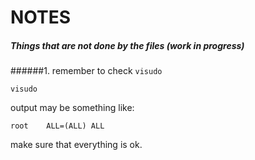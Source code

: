 # NOTES
##### Things that are not done by the files (work in progress)

######1. remember to check `visudo`
```shell
visudo
```
output may be something like:
```shell
root    ALL=(ALL) ALL
```
make sure that everything is ok.
